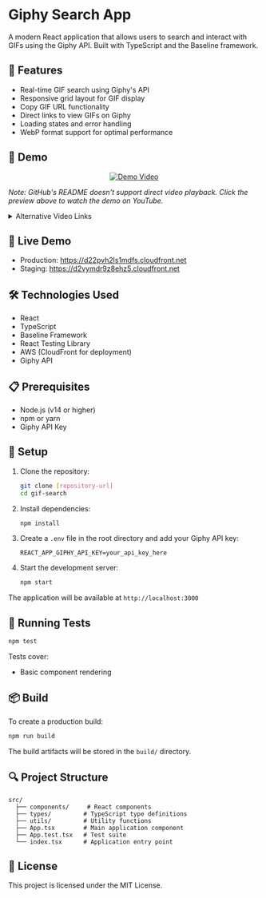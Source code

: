 # Giphy Search App

A modern React application that allows users to search and interact with GIFs using the Giphy API. Built with TypeScript and the Baseline framework.

## 🌟 Features

- Real-time GIF search using Giphy's API
- Responsive grid layout for GIF display
- Copy GIF URL functionality
- Direct links to view GIFs on Giphy
- Loading states and error handling
- WebP format support for optimal performance

## 🎥 Demo

<div align="center">
  <a href="https://www.youtube.com/watch?v=fOVvhS5uqs4">
    <img src="https://img.youtube.com/vi/fOVvhS5uqs4/hqdefault.jpg" alt="Demo Video" style="max-width:100%;">
  </a>
</div>

_Note: GitHub's README doesn't support direct video playback. Click the preview above to watch the demo on YouTube._

<details>
<summary>Alternative Video Links</summary>

- [Watch on YouTube](https://youtu.be/fOVvhS5uqs4)
- [Direct video link](https://www.youtube.com/watch?v=fOVvhS5uqs4)

</details>

## 🚀 Live Demo

- Production: https://d22pvh2ls1mdfs.cloudfront.net
- Staging: https://d2vymdr9z8ehz5.cloudfront.net

## 🛠️ Technologies Used

- React
- TypeScript
- Baseline Framework
- React Testing Library
- AWS (CloudFront for deployment)
- Giphy API

## 📋 Prerequisites

- Node.js (v14 or higher)
- npm or yarn
- Giphy API Key

## 🔧 Setup

1. Clone the repository:

   ```bash
   git clone [repository-url]
   cd gif-search
   ```

2. Install dependencies:

   ```bash
   npm install
   ```

3. Create a `.env` file in the root directory and add your Giphy API key:

   ```
   REACT_APP_GIPHY_API_KEY=your_api_key_here
   ```

4. Start the development server:
   ```bash
   npm start
   ```

The application will be available at `http://localhost:3000`

## 🧪 Running Tests

```bash
npm test
```

Tests cover:

- Basic component rendering

## 📦 Build

To create a production build:

```bash
npm run build
```

The build artifacts will be stored in the `build/` directory.

## 🔍 Project Structure

```
src/
  ├── components/     # React components
  ├── types/         # TypeScript type definitions
  ├── utils/         # Utility functions
  ├── App.tsx        # Main application component
  ├── App.test.tsx   # Test suite
  └── index.tsx      # Application entry point
```

## 📄 License

This project is licensed under the MIT License.
